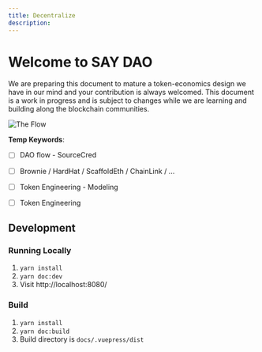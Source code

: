 ```yaml
---
title: Decentralize
description: 
---
```

 # Welcome to SAY DAO

We are preparing this document to mature a token-economics design we have in our mind and your contribution is always welcomed. This document is a work in progress and is subject to changes while we are learning and building along the blockchain communities.

![The Flow](https://github.com/ehsan-g/road-map-docs/blob/main/public/sayFlow.png?raw=true)


**Temp Keywords**:
- [ ] DAO flow - SourceCred
- [ ] Brownie / HardHat / ScaffoldEth / ChainLink / ...
- [ ] Token Engineering - Modeling
- [ ] Token Engineering


## Development

### Running Locally

1. `yarn install`
2. `yarn doc:dev`
3. Visit http://localhost:8080/

### Build

1. `yarn install`
2. `yarn doc:build`
3. Build directory is `docs/.vuepress/dist`

